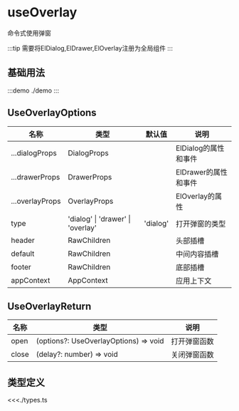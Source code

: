# useOverlay

命令式使用弹窗

:::tip
需要将ElDialog,ElDrawer,ElOverlay注册为全局组件
:::

## 基础用法

:::demo
./demo
:::

## UseOverlayOptions

| 名称            | 类型                              | 默认值   | 说明                 |
| --------------- | --------------------------------- | -------- | -------------------- |
| ...dialogProps  | DialogProps                       |          | ElDialog的属性和事件 |
| ...drawerProps  | DrawerProps                       |          | ElDrawer的属性和事件 |
| ...overlayProps | OverlayProps                      |          | ElOverlay的属性      |
| type            | 'dialog' \| 'drawer' \| 'overlay' | 'dialog' | 打开弹窗的类型       |
| header          | RawChildren                       |          | 头部插槽             |
| default         | RawChildren                       |          | 中间内容插槽         |
| footer          | RawChildren                       |          | 底部插槽             |
| appContext      | AppContext                        |          | 应用上下文           |

## UseOverlayReturn

| 名称  | 类型                                  | 说明         |
| ----- | ------------------------------------- | ------------ |
| open  | (options?: UseOverlayOptions) => void | 打开弹窗函数 |
| close | (delay?: number) => void              | 关闭弹窗函数 |

## 类型定义

<<<./types.ts
